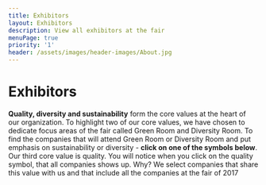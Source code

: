 ```yaml
---
title: Exhibitors
layout: Exhibitors
description: View all exhibitors at the fair
menuPage: true
priority: '1'
header: /assets/images/header-images/About.jpg
---
```

# Exhibitors

**Quality, diversity **and** sustainability** form the core values at the heart of our organization. To highlight two of our core values, we have chosen to dedicate focus areas of the fair called Green Room and Diversity Room. To find the companies that will attend Green Room or Diversity Room and put emphasis on sustainability or diversity - **click on one of the symbols below**. Our third core value is quality. You will notice when you click on the quality symbol, that all companies shows up. Why? We select companies that share this value with us and that include all the companies at the fair of 2017
